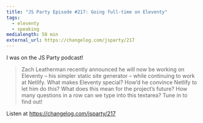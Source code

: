 ```yaml
---
title: "JS Party Episode #217: Going full-time on Eleventy"
tags:
  - eleventy
  - speaking
medialength: 58 min
external_url: https://changelog.com/jsparty/217
---
```

I was on the JS Party podcast!

> Zach Leatherman recently announced he will now be working on Eleventy – his simpler static site generator – while continuing to work at Netlify. What makes Eleventy special? How’d he convince Netlify to let him do this? What does this mean for the project’s future? How many questions in a row can we type into this textarea? Tune in to find out!

Listen at https://changelog.com/jsparty/217
